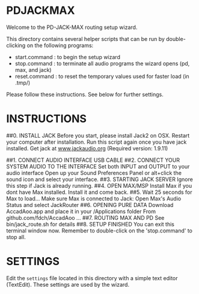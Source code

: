 # PDJACKMAX

Welcome to the PD-JACK-MAX routing setup wizard.

This directory contains several helper scripts that can be run by double-clicking on the following programs:
- start.command : to begin the setup wizard
- stop.command : to terminate all audio programs the wizard opens (pd, max, and jack)
- reset.command : to reset the temporary values used for faster load (in .tmp/)

Please follow these instructions. See below for further settings.

# INSTRUCTIONS

##0. INSTALL JACK
Before you start, please install Jack2 on OSX. Restart your computer after installation. Run this script again once you have jack installed.
Get jack at www.jackaudio.org (Required version: 1.9.11)

##1. CONNECT AUDIO INTERFACE USB CABLE
##2. CONNECT YOUR SYSTEM AUDIO TO THE INTERFACE
Set both INPUT and OUTPUT to your audio interface
Open up your Sound Preferences Panel or alt+click the sound icon and select your interface.
##3. STARTING JACK SERVER
Ignore this step if Jack is already running.
##4. OPEN MAX/MSP
Install Max if you dont have Max installed.
Install it and come back.
##5. Wait 25 seconds for Max to load...
Make sure Max is connected to Jack: Open Max's Audio Status and select JackRouter
##6. OPENING PURE DATA
Download AccadAoo.app and place it in your /Applications folder
From github.com/fdch/AccadAoo ...
##7. ROUTING MAX AND PD
See bin/jack_route.sh for details
##8. SETUP FINISHED
You can exit this terminal window now.
Remember to double-click on the 'stop.command' to stop all.


# SETTINGS

Edit the `settings` file located in this directory with a simple text editor (TextEdit). These settings are used by the wizard.
